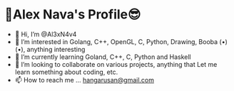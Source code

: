 # 💙Alex Nava's Profile😎
- 👋 Hi, I’m @Al3xN4v4
- 👀 I’m interested in Golang, C++, OpenGL, C, Python, Drawing, Booba (•)(•), anything interesting
- 🌱 I’m currently learning Goland, C++, C, Python and Haskell
- 💞️ I’m looking to collaborate on various projects, anything that Let me learn something about coding, etc. 
- 📫 How to reach me ... hangarusan@gmail.com

